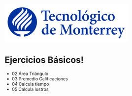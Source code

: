 ![Tec de Monterrey](images/logotecmty.png)
# Ejercicios Básicos!

- 02 Área Triángulo
- 03 Premedio Calificaciones
- 04 Calcula tiempo
- 05 Calcula lustros

